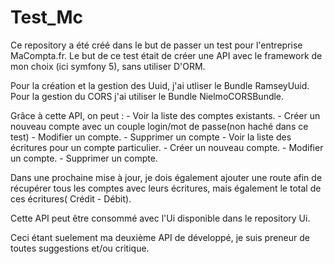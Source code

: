 # Test_Mc

Ce repository a été créé dans le but de passer un test pour l'entreprise MaCompta.fr.
Le but de ce test était de créer une API avec le framework de mon choix (ici symfony 5), sans utiliser D'ORM.

Pour la création et la gestion des Uuid, j'ai utliser le Bundle RamseyUuid.
Pour la gestion du CORS j'ai utiliser le Bundle NielmoCORSBundle.

Grâce à cette API, on peut :
      - Voir la liste des comptes existants.
      - Créer un nouveau compte avec un couple login/mot de passe(non haché dans ce test)
      - Modifier un compte.
      - Supprimer un compte
      - Voir la liste des écritures pour un compte particulier.
      - Créer un nouveau compte.
      - Modifier un compte.
      - Supprimer un compte.
      
Dans une prochaine mise à jour, je dois également ajouter une route afin de récupérer tous les comptes avec leurs écritures, mais également le total de ces écritures( Crédit - Débit).
 
Cette API peut être consommé avec l'Ui disponible dans le repository Ui.

Ceci étant suelement ma deuxième API de développé, je suis preneur de toutes suggestions et/ou critique.
